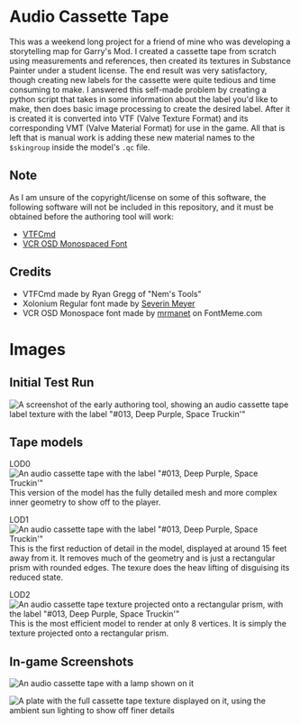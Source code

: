 # Audio Cassette Tape
This was a weekend long project for a friend of mine who was developing a storytelling map for Garry's Mod. I created a cassette tape from scratch using measurements and references, then created its textures in Substance Painter under a student license. The end result was very satisfactory, though creating new labels for the cassette were quite tedious and time consuming to make. I answered this self-made problem by creating a python script that takes in some information about the label you'd like to make, then does basic image processing to create the desired label. After it is created it is converted into VTF (Valve Texture Format) and its corresponding VMT (Valve Material Format) for use in the game. All that is left that is manual work is adding these new material names to the `$skingroup` inside the model's `.qc` file.

## Note
As I am unsure of the copyright/license on some of this software, the following software will not be included in this repository, and it must be obtained before the authoring tool will work:
- [VTFCmd](https://web.archive.org/web/20191229074421/http://nemesis.thewavelength.net/index.php?p=40)
- [VCR OSD Monospaced Font](https://fontmeme.com/fonts/vcr-osd-mono-font/)

## Credits
- VTFCmd made by Ryan Gregg of "Nem's Tools"
- Xolonium Regular font made by [Severin Meyer](sev.dev/fonts/xolonium/)
- VCR OSD Monospace font made by [mrmanet](https://fontmeme.com/fonts/vcr-osd-mono-font/) on FontMeme.com

# Images
## Initial Test Run
![A screenshot of the early authoring tool, showing an audio cassette tape label texture with the label "#013, Deep Purple, Space Truckin'"](https://media.discordapp.net/attachments/966067005117587457/1051640034421395559/image.png?width=1380&height=671 "First successful run of the program, outputting a png file")

## Tape models
LOD0
<br>
![An audio cassette tape with the label "#013, Deep Purple, Space Truckin'"](https://media.discordapp.net/attachments/966067005117587457/1051794875722514463/image.png "Full detail model of the cassette tape")
<br>
This version of the model has the fully detailed mesh and more complex inner geometry to show off to the player.

LOD1
<br>
![An audio cassette tape with the label "#013, Deep Purple, Space Truckin'"](https://media.discordapp.net/attachments/966067005117587457/1051795057503645767/image.png "The first step down in model detail")
<br>
This is the first reduction of detail in the model, displayed at around 15 feet away from it. It removes much of the geometry and is just a rectangular prism with rounded edges. The texure does the heav lifting of disguising its reduced state.

LOD2
<br>
![An audio cassette tape texture projected onto a rectangular prism, with the label "#013, Deep Purple, Space Truckin'"](https://media.discordapp.net/attachments/966067005117587457/1051795057855955004/image.png "The lowest detail model, shown at great distance")
<br>
This is the most efficient model to render at only 8 vertices. It is simply the texture projected onto a rectangular prism.

## In-game Screenshots
![An audio cassette tape with a lamp shown on it](https://media.discordapp.net/attachments/966067005117587457/1052019634401976400/image.png?width=760&height=671 "Finished model in game with a lamp shone on it to reveal the finer phong mask details")

![](https://cdn.discordapp.com/attachments/966067005117587457/1052020008651341845/image.png "A plate with the full cassette tape texture displayed on it, using the ambient sun lighting to show off finer details")
